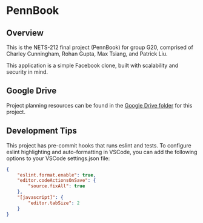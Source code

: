 # PennBook

## Overview

This is the NETS-212 final project (PennBook) for group G20, comprised of Charley Cunningham, Rohan Gupta, Max Tsiang, and Patrick Liu.

This application is a simple Facebook clone, built with scalability and security in mind.

## Google Drive

Project planning resources can be found in the [Google Drive folder](https://drive.google.com/drive/folders/1Ksb2dOLsyWlh0JNXp3SytOUi-KOCgm9Q?usp=sharing) for this project.

## Development Tips

This project has pre-commit hooks that runs eslint and tests. To configure eslint highlighting and auto-formatting in VSCode, you can add the following options to your VSCode settings.json file:

```json
{
    "eslint.format.enable": true,
    "editor.codeActionsOnSave": {
        "source.fixAll": true
    },
    "[javascript]": {
        "editor.tabSize": 2
    }
}
```
